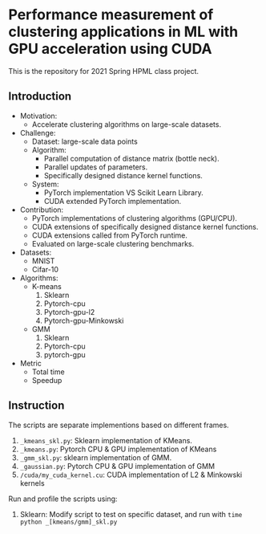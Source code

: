 # Performance measurement of clustering applications in ML with GPU acceleration using CUDA

This is the repository for 2021 Spring HPML class project. 

## Introduction

* Motivation:
  * Accelerate clustering algorithms on large-scale datasets.
* Challenge:
  * Dataset: large-scale data points
  * Algorithm: 
    * Parallel computation of distance matrix (bottle neck).
    * Parallel updates of parameters.
    * Specifically designed distance kernel functions.
  * System:
    *  PyTorch implementation VS Scikit Learn Library.
    * CUDA extended PyTorch implementation.
* Contribution:
  * PyTorch implementations of clustering algorithms (GPU/CPU).
  * CUDA extensions of specifically designed distance kernel functions.
  * CUDA extensions called from PyTorch runtime.
  * Evaluated on large-scale clustering benchmarks.
* Datasets: 
  * MNIST
  * Cifar-10
* Algorithms:
  * K-means
    1. Sklearn
    2. Pytorch-cpu
    3. Pytorch-gpu-l2
    4. Pytorch-gpu-Minkowski
  * GMM
    1. Sklearn
    2. Pytorch-cpu
    3. pytorch-gpu
* Metric
  * Total time
  * Speedup

## Instruction

The scripts are separate implementions based on different frames.

1. `_kmeans_skl.py`: Sklearn implementation of KMeans.
2. `_kmeans.py`: Pytorch CPU & GPU implementation of KMeans
3. `_gmm_skl.py`: sklearn implementation of GMM.
4. `_gaussian.py`: Pytorch CPU & GPU implementation of GMM
5. `/cuda/my_cuda_kernel.cu`: CUDA implementation of L2 & Minkowski kernels

Run and profile the scripts using:

1. Sklearn: Modify script to test on specific dataset, and run with `time python _[kmeans/gmm]_skl.py`


